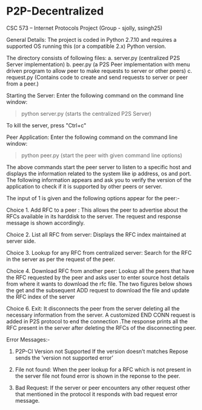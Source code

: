 # P2P-Decentralized

CSC 573 – Internet Protocols Project 
(Group - sjolly, ssingh25)

General Details:
The project is coded in Python 2.7.10 and requires a supported OS running this (or a compatible 2.x) Python version.

The directory consists of following files:
a.	server.py (centralized P2S Server implementation)
b.	peer.py  (a P2S Peer implementation with menu driven program to allow peer to make requests to server or other peers)
c.	request.py (Contains code to create and send requests to server or peer from a peer.)

Starting the Server:
Enter the following command on the command line window: 
> python server.py 			(starts the centralized P2S Server)

To kill the server, press 	"Ctrl+c"

Peer Application:
Enter the following command on the command line window: 
> python peer.py 		(start the peer with given command line options)

The above commands start the peer server to listen to a specific host and displays the information related to the system like ip address, os and port.
The following information appears and ask you to verify the version of the application to check if it is supported by other peers or server. 
 

The input of 1 is given and the following options appear for the peer:-

Choice 1. Add RFC to a peer :
This allows the peer to advertise about the RFCs available in its harddisk to the server. The request and response message is shown accordingly.
 
Choice 2. List all RFC from server:
Displays the RFC index maintained at server side.

Choice 3. Lookup for any RFC from centralized server:
Search for the RFC in the server as per the request of the peer.
 
Choice 4. Download RFC from another peer:
Lookup all the peers that have the RFC requested by the peer and asks user to enter source host details from where it wants to download the rfc file. The two figures below shows the get and the subsequent ADD request to download the file and update the RFC index of the server

 

 

Choice 6. Exit:
It disconnects the peer from the server deleting all the necessary information from the server. A customized END CONN request is added in P2S protocol to end the connection .The response prints all the RFC present in the server after deleting the RFCs of the disconnecting peer.
 
Error Messages:- 
1.	P2P-CI Version not Supported
If the version doesn’t matches Repose sends the ‘version not supported error’


2.	 File not found:
When the peer lookup for a RFC which is not present in the server file not found error is shown in the reponse to the peer.

 
3.	Bad Request:
If the server or peer encounters any other request other that mentioned in the protocol it responds with bad request error message.
 
